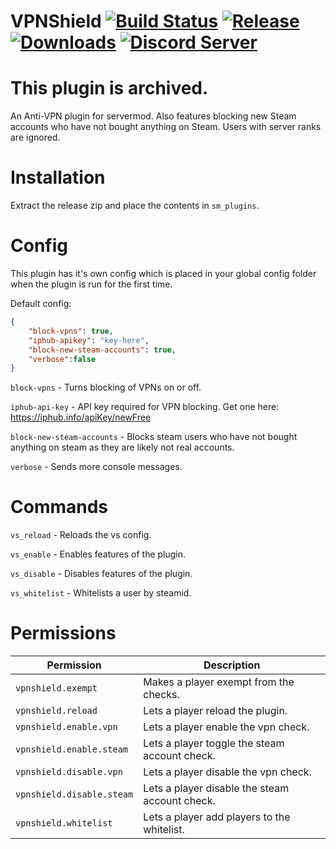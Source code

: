 # VPNShield [![Build Status](https://jenkins.karlofduty.com/job/ServerMod/job/VPNShield/job/master/badge/icon)](https://jenkins.karlofduty.com/blue/organizations/jenkins/ServerMod%2FVPNShield/activity) [![Release](https://img.shields.io/github/release/KarlofDuty/VPNShield.svg)](https://github.com/KarlOfDuty/VPNShield/releases) [![Downloads](https://img.shields.io/github/downloads/KarlOfDuty/VPNShield/total.svg)](https://github.com/KarlOfDuty/VPNShield/releases) [![Discord Server](https://img.shields.io/discord/430468637183442945.svg?label=discord)](https://discord.gg/C5qMvkj)

# This plugin is archived.
An Anti-VPN plugin for servermod. Also features blocking new Steam accounts who have not bought anything on Steam. Users with server ranks are ignored.

# Installation

Extract the release zip and place the contents in `sm_plugins`.

# Config

This plugin has it's own config which is placed in your global config folder when the plugin is run for the first time.

Default config:
```json
{
    "block-vpns": true,
    "iphub-apikey": "key-here",
    "block-new-steam-accounts": true,
    "verbose":false
}
```

`block-vpns` - Turns blocking of VPNs on or off.

`iphub-api-key` - API key required for VPN blocking. Get one here: https://iphub.info/apiKey/newFree

`block-new-steam-accounts` - Blocks steam users who have not bought anything on steam as they are likely not real accounts.

`verbose` - Sends more console messages.

# Commands

`vs_reload` - Reloads the vs config.

`vs_enable` - Enables features of the plugin.

`vs_disable` - Disables features of the plugin.

`vs_whitelist` - Whitelists a user by steamid.

# Permissions

| Permission | Description |
|----------  |-----------  |
| `vpnshield.exempt` | Makes a player exempt from the checks. |
| `vpnshield.reload` | Lets a player reload the plugin. |
| `vpnshield.enable.vpn` | Lets a player enable the vpn check. |
| `vpnshield.enable.steam` | Lets a player toggle the steam account check. |
| `vpnshield.disable.vpn` | Lets a player disable the vpn check. |
| `vpnshield.disable.steam` | Lets a player disable the steam account check. |
| `vpnshield.whitelist` | Lets a player add players to the whitelist. |
